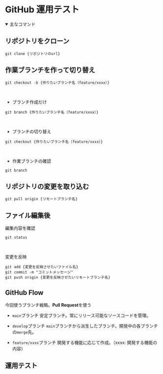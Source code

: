 # GitHub 運用テスト

<details open><summary>主なコマンド</summary>

## リポジトリをクローン
```
git clone {リポジトリのurl}
```

## 作業ブランチを作って切り替え
```
git checkout -b {作りたいブランチ名（feature/xxxx）}
```
<br>

- ブランチ作成だけ
```
git branch {作りたいブランチ名（feature/xxxx）}
``` 
<br>

- ブランチの切り替え
```
git checkout {作りたいブランチ名（feature/xxxx）}
```
<br>

- 作業ブランチの確認
```
git branch
```

## リポジトリの変更を取り込む
```
git pull origin {リモートブランチ名}
```

## ファイル編集後
編集内容を確認
```
git status
```
<br>

変更を反映
```
git add {変更を反映させたいファイル名}
git commit -m "コミットメッセージ"
git push origin {変更を反映させたいリモートブランチ名}
```

</details>

## GitHub Flow
今回使うブランチ戦略。**Pull Request**を使う

* `main`ブランチ
    安定ブランチ。常にリリース可能なソースコードを管理。    

* `develop`ブランチ
	`main`ブランチから派生したブランチ。開発中の各ブランチの`merge`先。

* `feature/xxxx`ブランチ
    開発する機能に応じて作成。（xxxx: 開発する機能の内容）


## 運用テスト
